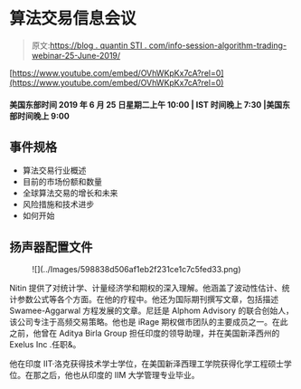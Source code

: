 # 算法交易信息会议

> 原文:[https://blog . quantin STI . com/info-session-algorithm-trading-webinar-25-June-2019/](https://blog.quantinsti.com/info-session-algorithmic-trading-webinar-25-june-2019/)

[https://www.youtube.com/embed/OVhWKpKx7cA?rel=0](https://www.youtube.com/embed/OVhWKpKx7cA?rel=0)

#### **美国东部时间 2019 年 6 月 25 日星期二上午 10:00 | IST 时间晚上 7:30 |美国东部时间晚上 9:00**

## **事件规格**

*   算法交易行业概述
*   目前的市场份额和数量
*   全球算法交易的增长和未来
*   风险措施和技术进步
*   如何开始

## 扬声器配置文件

<figure class="kg-card kg-image-card">![](../Images/598838d506af1eb2f231ce1c7c5fed33.png)</figure>

Nitin 提供了对统计学、计量经济学和期权的深入理解。他涵盖了波动性估计、统计参数公式等各个方面。在他的疗程中。他还为国际期刊撰写文章，包括描述 Swamee-Aggarwal 方程发展的文章。尼廷是 Alphom Advisory 的联合创始人，该公司专注于高频交易策略。他也是 iRage 期权做市团队的主要成员之一。在此之前，他曾在 Aditya Birla Group 担任印度的领导助理，并在美国新泽西州的 Exelus Inc .任职&。

他在印度 IIT·洛克获得技术学士学位，在美国新泽西理工学院获得化学工程硕士学位。在那之后，他也从印度的 IIM 大学管理专业毕业。